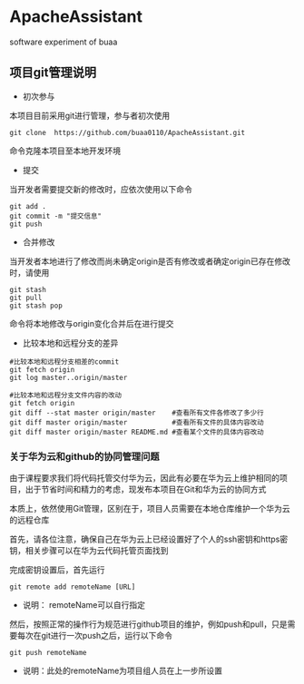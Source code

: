 # ApacheAssistant
software experiment of buaa

## 项目git管理说明

+ 初次参与

本项目目前采用git进行管理，参与者初次使用

    git clone  https://github.com/buaa0110/ApacheAssistant.git

命令克隆本项目至本地开发环境

+ 提交

当开发者需要提交新的修改时，应依次使用以下命令

    git add .
    git commit -m "提交信息"
    git push

+ 合并修改

当开发者本地进行了修改而尚未确定origin是否有修改或者确定origin已存在修改时，请使用

    git stash
    git pull
    git stash pop

命令将本地修改与origin变化合并后在进行提交

- 比较本地和远程分支的差异

```
#比较本地和远程分支相差的commit
git fetch origin
git log master..origin/master

#比较本地和远程分支文件内容的改动
git fetch origin
git diff --stat master origin/master	#查看所有文件各修改了多少行
git diff master origin/master			#查看所有文件的具体内容改动
git diff master origin/master README.md	#查看某个文件的具体内容改动
```

### 关于华为云和github的协同管理问题

由于课程要求我们将代码托管交付华为云，因此有必要在华为云上维护相同的项目，出于节省时间和精力的考虑，现发布本项目在Git和华为云的协同方式

本质上，依然使用Git管理，区别在于，项目人员需要在本地仓库维护一个华为云的远程仓库

首先，请各位注意，确保自己在华为云上已经设置好了个人的ssh密钥和https密钥，相关步骤可以在华为云代码托管页面找到

完成密钥设置后，首先运行

    git remote add remoteName [URL]

+ 说明： remoteName可以自行指定

然后，按照正常的操作行为规范进行github项目的维护，例如push和pull，只是需要每次在git进行一次push之后，运行以下命令

    git push remoteName

+ 说明：此处的remoteName为项目组人员在上一步所设置


